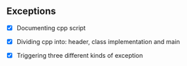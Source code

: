 ## Exceptions

- [x] Documenting cpp script

- [x] Dividing cpp into: header, class implementation and main

- [x] Triggering three different kinds of exception